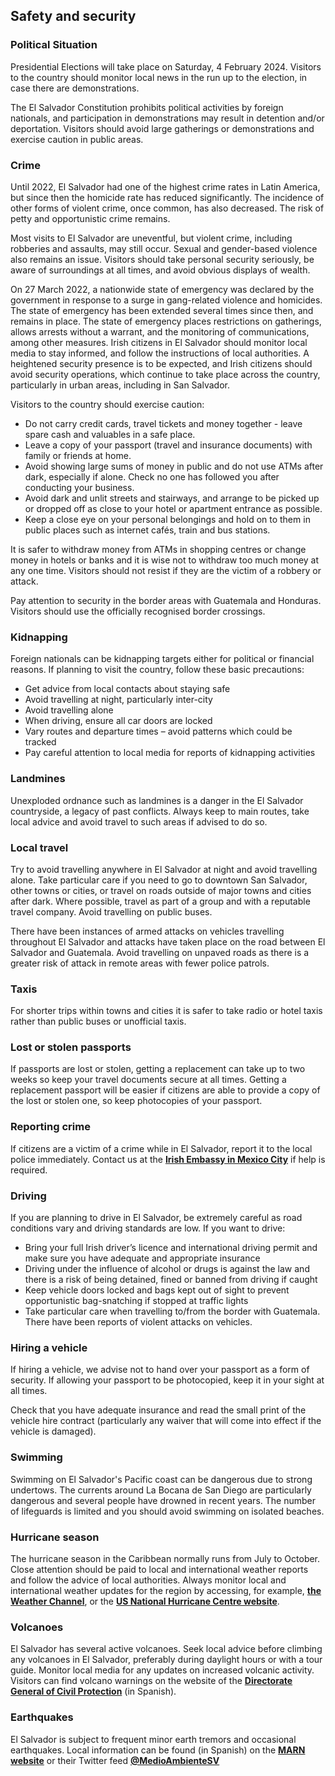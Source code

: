 ## Safety and security

### **Political Situation**

Presidential Elections will take place on Saturday, 4 February 2024. Visitors to the country should monitor local news in the run up to the election, in case there are demonstrations.

The El Salvador Constitution prohibits political activities by foreign nationals, and participation in demonstrations may result in detention and/or deportation. Visitors should avoid large gatherings or demonstrations and exercise caution in public areas.

### **Crime**

Until 2022, El Salvador had one of the highest crime rates in Latin America, but since then the homicide rate has reduced significantly. The incidence of other forms of violent crime, once common, has also decreased. The risk of petty and opportunistic crime remains.

Most visits to El Salvador are uneventful, but violent crime, including robberies and assaults, may still occur. Sexual and gender-based violence also remains an issue. Visitors should take personal security seriously, be aware of surroundings at all times, and avoid obvious displays of wealth.

On 27 March 2022, a nationwide state of emergency was declared by the government in response to a surge in gang-related violence and homicides. The state of emergency has been extended several times since then, and remains in place. The state of emergency places restrictions on gatherings, allows arrests without a warrant, and the monitoring of communications, among other measures. Irish citizens in El Salvador should monitor local media to stay informed, and follow the instructions of local authorities. A heightened security presence is to be expected, and Irish citizens should avoid security operations, which continue to take place across the country, particularly in urban areas, including in San Salvador.

Visitors to the country should exercise caution:

* Do not carry credit cards, travel tickets and money together - leave spare cash and valuables in a safe place.
* Leave a copy of your passport (travel and insurance documents) with family or friends at home.
* Avoid showing large sums of money in public and do not use ATMs after dark, especially if alone. Check no one has followed you after conducting your business.
* Avoid dark and unlit streets and stairways, and arrange to be picked up or dropped off as close to your hotel or apartment entrance as possible.
* Keep a close eye on your personal belongings and hold on to them in public places such as internet cafés, train and bus stations.

It is safer to withdraw money from ATMs in shopping centres or change money in hotels or banks and it is wise not to withdraw too much money at any one time. Visitors should not resist if they are the victim of a robbery or attack.

Pay attention to security in the border areas with Guatemala and Honduras. Visitors should use the officially recognised border crossings.

### **Kidnapping**

Foreign nationals can be kidnapping targets either for political or financial reasons. If planning to visit the country, follow these basic precautions:

* Get advice from local contacts about staying safe
* Avoid travelling at night, particularly inter-city
* Avoid travelling alone
* When driving, ensure all car doors are locked
* Vary routes and departure times – avoid patterns which could be tracked
* Pay careful attention to local media for reports of kidnapping activities

### **Landmines**

Unexploded ordnance such as landmines is a danger in the El Salvador countryside, a legacy of past conflicts. Always keep to main routes, take local advice and avoid travel to such areas if advised to do so.

### **Local travel**

Try to avoid travelling anywhere in El Salvador at night and avoid travelling alone. Take particular care if you need to go to downtown San Salvador, other towns or cities, or travel on roads outside of major towns and cities after dark. Where possible, travel as part of a group and with a reputable travel company. Avoid travelling on public buses.

There have been instances of armed attacks on vehicles travelling throughout El Salvador and attacks have taken place on the road between El Salvador and Guatemala. Avoid travelling on unpaved roads as there is a greater risk of attack in remote areas with fewer police patrols.

### **Taxis**

For shorter trips within towns and cities it is safer to take radio or hotel taxis rather than public buses or unofficial taxis.

### **Lost or stolen passports**

If passports are lost or stolen, getting a replacement can take up to two weeks so keep your travel documents secure at all times. Getting a replacement passport will be easier if citizens are able to provide a copy of the lost or stolen one, so keep photocopies of your passport.

### **Reporting crime**

If citizens are a victim of a crime while in El Salvador, report it to the local police immediately. Contact us at the [**Irish Embassy in Mexico City**](https://www.ireland.ie/en/mexico/mexicocity/) if help is required.

### **Driving**

If you are planning to drive in El Salvador, be extremely careful as road conditions vary and driving standards are low. If you want to drive:

* Bring your full Irish driver’s licence and international driving permit and make sure you have adequate and appropriate insurance
* Driving under the influence of alcohol or drugs is against the law and there is a risk of being detained, fined or banned from driving if caught
* Keep vehicle doors locked and bags kept out of sight to prevent opportunistic bag-snatching if stopped at traffic lights
* Take particular care when travelling to/from the border with Guatemala. There have been reports of violent attacks on vehicles.

### **Hiring a vehicle**

If hiring a vehicle, we advise not to hand over your passport as a form of security. If allowing your passport to be photocopied, keep it in your sight at all times.

Check that you have adequate insurance and read the small print of the vehicle hire contract (particularly any waiver that will come into effect if the vehicle is damaged).

### **Swimming**

Swimming on El Salvador's Pacific coast can be dangerous due to strong undertows. The currents around La Bocana de San Diego are particularly dangerous and several people have drowned in recent years. The number of lifeguards is limited and you should avoid swimming on isolated beaches.

### **Hurricane season**

The hurricane season in the Caribbean normally runs from July to October. Close attention should be paid to local and international weather reports and follow the advice of local authorities. Always monitor local and international weather updates for the region by accessing, for example, [**the Weather Channel**](http://www.weather.com/), or the [**US National Hurricane Centre website**](http://www.nhc.noaa.gov/).

### **Volcanoes**

El Salvador has several active volcanoes. Seek local advice before climbing any volcanoes in El Salvador, preferably during daylight hours or with a tour guide. Monitor local media for any updates on increased volcanic activity. Visitors can find volcano warnings on the website of the [**Directorate General of Civil Protection**](http://www.proteccioncivil.gob.sv/) (in Spanish).

### **Earthquakes**

El Salvador is subject to frequent minor earth tremors and occasional earthquakes. Local information can be found (in Spanish) on the [**MARN website**](http://www.marn.gob.sv/) or their Twitter feed [**@MedioAmbienteSV**](https://twitter.com/medioambientesv?lang=en)